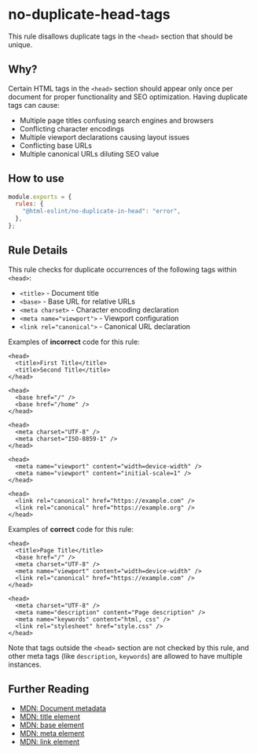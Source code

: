 # no-duplicate-head-tags

This rule disallows duplicate tags in the `<head>` section that should be unique.

## Why?

Certain HTML tags in the `<head>` section should appear only once per document for proper functionality and SEO optimization. Having duplicate tags can cause:

- Multiple page titles confusing search engines and browsers
- Conflicting character encodings
- Multiple viewport declarations causing layout issues
- Conflicting base URLs
- Multiple canonical URLs diluting SEO value

## How to use

```js,.eslintrc.js
module.exports = {
  rules: {
    "@html-eslint/no-duplicate-in-head": "error",
  },
};
```

## Rule Details

This rule checks for duplicate occurrences of the following tags within `<head>`:

- `<title>` - Document title
- `<base>` - Base URL for relative URLs
- `<meta charset>` - Character encoding declaration
- `<meta name="viewport">` - Viewport configuration
- `<link rel="canonical">` - Canonical URL declaration

Examples of **incorrect** code for this rule:

```html,incorrect
<head>
  <title>First Title</title>
  <title>Second Title</title>
</head>
```

```html,incorrect
<head>
  <base href="/" />
  <base href="/home" />
</head>
```

```html,incorrect
<head>
  <meta charset="UTF-8" />
  <meta charset="ISO-8859-1" />
</head>
```

```html,incorrect
<head>
  <meta name="viewport" content="width=device-width" />
  <meta name="viewport" content="initial-scale=1" />
</head>
```

```html,incorrect
<head>
  <link rel="canonical" href="https://example.com" />
  <link rel="canonical" href="https://example.org" />
</head>
```

Examples of **correct** code for this rule:

```html,correct
<head>
  <title>Page Title</title>
  <base href="/" />
  <meta charset="UTF-8" />
  <meta name="viewport" content="width=device-width" />
  <link rel="canonical" href="https://example.com" />
</head>
```

```html,correct
<head>
  <meta charset="UTF-8" />
  <meta name="description" content="Page description" />
  <meta name="keywords" content="html, css" />
  <link rel="stylesheet" href="style.css" />
</head>
```

Note that tags outside the `<head>` section are not checked by this rule, and other meta tags (like `description`, `keywords`) are allowed to have multiple instances.

## Further Reading

- [MDN: Document metadata](https://developer.mozilla.org/en-US/docs/Web/HTML/Element/head)
- [MDN: title element](https://developer.mozilla.org/en-US/docs/Web/HTML/Element/title)
- [MDN: base element](https://developer.mozilla.org/en-US/docs/Web/HTML/Element/base)
- [MDN: meta element](https://developer.mozilla.org/en-US/docs/Web/HTML/Element/meta)
- [MDN: link element](https://developer.mozilla.org/en-US/docs/Web/HTML/Element/link)